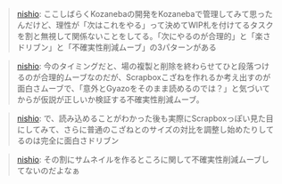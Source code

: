 
> [nishio](https://twitter.com/nishio/status/1431285498996158474): ここしばらくKozanebaの開発をKozanebaで管理してみて思ったんだけど、理性が「次はこれをやる」って決めてWIP札を付けてるタスクを割と無視して関係ないことをしてる。「次にやるのが合理的」と「楽さドリブン」と「不確実性削減ムーブ」の3パターンがある

> [nishio](https://twitter.com/nishio/status/1431286643755864064): 今のタイミングだと、場の複製と削除を終わらせてひと段落つけるのが合理的ムーブなのだが、Scrapboxこざねを作れるか考え出すのが面白さムーブで、「意外とGyazoをそのまま読めるのでは？」と気づいてからが仮説が正しいか検証する不確実性削減ムーブ。

> [nishio](https://twitter.com/nishio/status/1431286942931456003): で、読み込めることがわかった後も実際にScrapboxっぽい見た目にしてみて、さらに普通のこざねとのサイズの対比を調整し始めたりしてるのは完全に面白さドリブン

> [nishio](https://twitter.com/nishio/status/1431287701190234112): その割にサムネイルを作るところに関して不確実性削減ムーブしてないのだよなぁ
